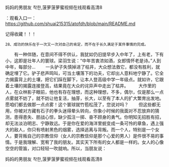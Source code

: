 妈妈的男朋友 착한,菠萝菠萝蜜视频在线观看高清8

：观看入口一：https://github.com/shuai215315/atofdh/blob/main/README.md


记得收藏！！！



	28、成功的快乐在于一次又一次对自己的肯定，而不在于长久满足于某件事情的完成。
　　有一种伴随，在意间不得不供认，我犹如仍旧提早步入中年了，上有老，下有小，这即是壮年人的寰球。梁羽生说：“中年苦衷浓如酒，女郎情怀老是诗。”人到中年，每部分...
　　一头驴子失慎掉进了枯井，大众想法救它，都没有胜利，就确定埋了它。驴子悲声鸣叫，可当土壤落下的功夫，它却出人意料地宁静了。它全力揭露背上的土壤，把它们踩在脚下，让本人登高级中学一年级点。就如许，它跟着土壤的揭露连接登高，结果竟在大众的诧异声中走出了枯井。
　　大作里的人，在众林影子眼前，他也有存在理想，而这种理想，不多，偶尔，仅是那么一点点雾就不妨了，就不妨让他复活，抽芽，长大，以至有了本人的扩大繁育出发地。愿咱们都去做那一点点雾！这个寰球就竹苞松茂了，您说对吗？
　　但这些都无用，你被对方藏有石子的拳头迷得晕头转向，你象小时候的我面对不忍放弃的猜测，患得患失、胆战心惊，缺少孤注一掷、奋不顾身的勇气。你明知无招胜有招，却无法淡泊明志、宁静致远。于是你在爱的海洋里蜕变成一条可怜的章鱼，遇上强大的敌人，你只有喷射黑色的烟雾，选择逃离与背叛。而一个人，特别是一个女人，要背叛自己的宗教信仰（女人的宗教信仰是那个心爱的男人）是件很不易的事情。于是我理解、宽宥了我的朋友。其实天下所有的女人都是一样的。女人的心像空空的管笛，对口轻轻一吹就响。所以，当朋友说：







妈妈的男朋友 착한,菠萝菠萝蜜视频在线观看高清8
